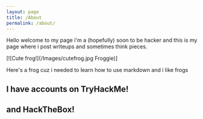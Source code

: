 ```yaml
---
layout: page
title: /About
permalink: /about/
---
```


Hello welcome to my page i'm a (hopefully) soon to be hacker and this is my page where i post writeups and sometimes think pieces.

[![Cute frog!](/Images/cutefrog.jpg Froggie)]


Here's a frog cuz i needed to learn how to use markdown and i like frogs

## I have accounts on TryHackMe!

<script src="https://tryhackme.com/badge/32698"></script> 

## and HackTheBox!

<script src="https://www.hackthebox.eu/badge/264558"></script>

